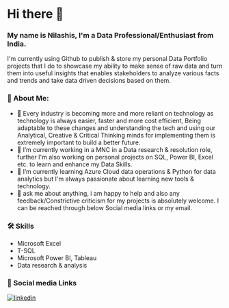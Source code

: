 # Hi there 👋

### My name is Nilashis, I'm a Data Professional/Enthusiast from India. 
I'm currently using Github to publish & store my personal Data Portfolio projects that I do to showcase my ability to make sense of raw data and turn them into useful insights that enables stakeholders to analyze various facts and trends and take data driven decisions based on them.


### 🚀 About Me:
- 🔭 Every industry is becoming more and more reliant on technology as technology is always easier, faster and more cost efficient, Being adaptable to these changes and understanding the tech and using our Analytical, Creative & Critical Thinking minds for implementing them is extremely important to build a better future.
- 💼 I’m currently working in a MNC in a Data research & resolution role, further I'm also working on personal projects on SQL, Power BI, Excel etc. to learn and enhance my Data Skills.
- 🌱 I’m currently learning Azure Cloud data operations & Python for data analytics but I'm always passionate about learning new tools & technology.
- 💬 ask me about anything, i am happy to help and also any feedback/Constrictive criticism for my projects is absolutely welcome. I can be reached through below Social media links or my email.


### 🛠 Skills
- Microsoft Excel
- T-SQL
- Microsoft Power BI, Tableau
- Data research & analysis

### 🔗 Social media Links
[![linkedin](https://img.shields.io/badge/linkedin-0A66C2?style=for-the-badge&logo=linkedin&logoColor=white)](https://www.linkedin.com/in/nilashis-halder//)
